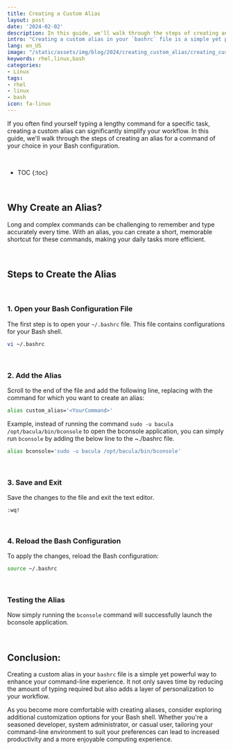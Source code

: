 ```yaml
---
title: Creating a Custom Alias
layout: post
date: '2024-02-02'
description: In this guide, we'll walk through the steps of creating an alias for a command of your choice in your Bash configuration.
intro: "Creating a custom alias in your `bashrc` file is a simple yet powerful way to enhance your command-line experience. It not only saves time by reducing the amount of typing required but also adds a layer of personalization to your workflow."
lang: en_US
image: "/static/assets/img/blog/2024/creating_custom_alias/creating_custom_alias.jpg"
keywords: rhel,linux,bash
categories:
- Linux
tags:
- rhel
- linux
- bash
icon: fa-linux
---
```


If you often find yourself typing a lengthy command for a specific task, creating a custom alias can significantly simplify your workflow. In this guide, we'll walk through the steps of creating an alias for a command of your choice in your Bash configuration.

<br>

* TOC 
{:toc}

<br>

## Why Create an Alias?

Long and complex commands can be challenging to remember and type accurately every time. With an alias, you can create a short, memorable shortcut for these commands, making your daily tasks more efficient.

<br>

## Steps to Create the Alias

<br>

### 1. Open your Bash Configuration File

The first step is to open your `~/.bashrc` file. This file contains configurations for your Bash shell.

```bash
vi ~/.bashrc
```

<br>

### 2. Add the Alias

Scroll to the end of the file and add the following line, replacing <YourCommand> with the command for which you want to create an alias:

```bash
alias custom_alias='<YourCommand>'
```

Example, instead of running the command `sudo -u bacula /opt/bacula/bin/bconsole` to open the bconsole application, you can simply run `bconsole` by adding the below line to the ~./bashrc file.


```bash
alias bconsole='sudo -u bacula /opt/bacula/bin/bconsole'
```

<br>

### 3. Save and Exit

Save the changes to the file and exit the text editor.

`:wq!`

<br>

### 4. Reload the Bash Configuration

To apply the changes, reload the Bash configuration:

```bash
source ~/.bashrc
```

<br>

### Testing the Alias

Now simply running the `bconsole` command will successfully launch the bconsole application.

<br>

## Conclusion:

Creating a custom alias in your `bashrc` file is a simple yet powerful way to enhance your command-line experience. It not only saves time by reducing the amount of typing required but also adds a layer of personalization to your workflow.

As you become more comfortable with creating aliases, consider exploring additional customization options for your Bash shell. Whether you're a seasoned developer, system administrator, or casual user, tailoring your command-line environment to suit your preferences can lead to increased productivity and a more enjoyable computing experience.